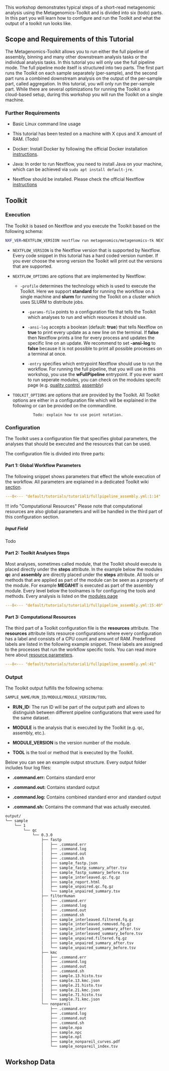 This workshop demonstrates typical steps of a short-read metagenomic analysis using the Metagenomics-Toolkit and is divided into six (todo) parts.
In this part you will learn how to configure and run the Toolkit and what the output of a toolkit run looks like.

## Scope and Requirements of this Tutorial

The Metagenomics-Toolkit allows you to run either the full pipeline of assembly, binning and many other downstream analysis tasks or the individual analysis tasks.
In this tutorial you will only use the full pipeline mode. The full pipeline mode itself is structured into two parts. The first part runs the Toolkit on each
sample separately (per-sample), and the second part runs a combined downstream analysis on the output of the per-sample part, called aggregation. 
In this tutorial, you will only run the per-sample part. While there are several optimizations for running the Toolkit on a cloud-based setup, 
during this workshop you will run the Toolkit on a single machine.

### Further Requirements

* Basic Linux command line usage

* This tutorial has been tested on a machine with X cpus and X amount of RAM.  (Todo)

* Docker: Install Docker by following the official Docker installation [instructions](https://docs.docker.com/engine/install/ubuntu/).

* Java: In order to run Nextflow, you need to install Java on your machine, which can be achieved via `sudo apt install default-jre`.

* Nextflow should be installed. Please check the official Nextflow [instructions](https://www.nextflow.io/docs/latest/install.html#install-nextflow)

## Toolkit

### Execution

The Toolkit is based on Nextflow and you execute the Toolkit based on the following schema:

```BASH
NXF_VER=NEXTFLOW_VERSION nextflow run metagenomics/metagenomics-tk NEXTFLOW_OPTIONS TOOLKIT_OPTIONS 
```

* `NEXTFLOW_VERSION` is the Nextflow version that is supported by Nextflow. Every code snippet in this tutorial has a hard coded version number. 
  If you ever choose the wrong version the Toolkit will print out the versions that are supported.

* `NEXTFLOW_OPTIONS` are options that are implemented by Nextflow:

    * `-profile` determines the technology which is used to execute the Toolkit. Here we support **standard** for running the workflow on a single machine and
                 **slurm** for running the Toolkit on a cluster which uses SLURM to distribute jobs. 

	  * `-params-file` points to a configuration file that tells the Toolkit which analyses to run and which resources it should use.

	  * `-ansi-log` accepts a boolean (default: **true**) that tells Nextflow on **true** to print every update as a new line on the terminal. If **false** then Nextflow
                  prints a line for every process and updates the specific line on an update. We recommend to set **-ansi-log** to **false** because it is not possible to
                  print all possible processes on a terminal at once. 

	  * `-entry` specifies which entrypoint Nextflow should use to run the workflow. For running the full pipeline, that you will use in this workshop, you use the **wFullPipeline** entrypoint. 
               If you ever want to run seperate modules, you can check on the modules specifc page (e.g. [quality control](../../modules/qualityControl.md/#quality-control),
               [assembly](../../modules/assembly.md/#assembly))

* `TOOLKIT_OPTIONS` are options that are provided by the Toolkit. All Toolkit options are either in a configuration file which will be explained in the following or can be provided on the commandline. 

               Todo: explain how to use point notation.

### Configuration

The Toolkit uses a configuration file that specifies global parameters, the analyses that should be executed and the resources that can be used. 

The configuration file is divided into three parts:

#### Part 1: Global Workflow Parameters

The following snippet shows parameters that effect the whole execution of the 
workflow. All parameters are explained in a dedicated Toolkit wiki [section](../../configuration.md). 

```YAML linenums="1" title="Example Configuration File Snippet 1"
---8<--- "default/tutorials/tutorial1/fullpipeline_assembly.yml:1:14"
```

!!! info "Computational Resources"
    Please note that computational resources are also global parameters and will be handled in the third part of this configuration section. 

##### Input Field

Todo

#### Part 2: Toolkit Analyses Steps 

Most analyses, sometimes called module, that the Toolkit should execute is placed directly under the **steps** attribute.
In the example below the modules **qc** and **assembly** are directly placed under the **steps** attribute. All tools or methods
that are applied as part of the module can be seen as a property of the module. For example **MEGAHIT** is executed as part of the assembly module. 
Every level below the toolnames is for configuring the tools and methods. Every analysis is listed on the [modules page](../../modules/introduction.md) 

```YAML linenums="14" title="Example Configuration File Snippet 2"
---8<--- "default/tutorials/tutorial1/fullpipeline_assembly.yml:15:40"
```

#### Part 3: Computational Resources

The third part of a Toolkit configuration file is the **resources** attribute.
The **resources** attribute lists resource configurations where every configuration has a label and consists of a CPU count and amount of RAM.
Predefined labels are listed in the following example snippet. These labels are assigned to the processes that run the workflow specific tools. 
You can read more here about [resource parameters](../../configuration.md/#configuration-of-computational-resources-used-for-pipeline-runs).

```YAML linenums="40" title="Example Configuration File Snippet 3"
---8<--- "default/tutorials/tutorial1/fullpipeline_assembly.yml:41"
```

### Output

The Toolkit output fulfills the following schema:

```BASH
SAMPLE_NAME/RUN_ID/MODULE/MODULE_VERSION/TOOL
```

* **RUN_ID:** The run ID will be part of the output path and allows to distinguish between different pipeline configurations that were used for the same dataset.

* **MODULE** is the analysis that is executed by the Toolkit (e.g. qc, assembly, etc.). 

* **MODULE_VERSION** is the version number of the module.

* **TOOL** is the tool or method that is executed by the Toolkit.

Below you can see an example output structure.
Every output folder includes four log files:

* **.command.err:** Contains standard error

* **.command.out:** Contains standard output 

* **.command.log:** Contains combined standard error and standard output

* **.command.sh:** Contains the command that was actually executed. 

```BASH linenums="1" title="Example Output Directory"
output/
└── sample
    └── 1
        └── qc
            └── 0.3.0
                ├── fastp
                │   ├── .command.err
                │   ├── .command.log
                │   ├── .command.out
                │   ├── .command.sh
                │   ├── sample_fastp.json
                │   ├── sample_fastp_summary_after.tsv
                │   ├── sample_fastp_summary_before.tsv
                │   ├── sample_interleaved.qc.fq.gz
                │   ├── sample_report.html
                │   ├── sample_unpaired.qc.fq.gz
                │   └── sample_unpaired_summary.tsv
                ├── filterHuman
                │   ├── .command.err
                │   ├── .command.log
                │   ├── .command.out
                │   ├── .command.sh
                │   ├── sample_interleaved.filtered.fq.gz
                │   ├── sample_interleaved.removed.fq.gz
                │   ├── sample_interleaved_summary_after.tsv
                │   ├── sample_interleaved_summary_before.tsv
                │   ├── sample_unpaired.filtered.fq.gz
                │   ├── sample_unpaired_summary_after.tsv
                │   └── sample_unpaired_summary_before.tsv
                ├── kmc
                │   ├── .command.err
                │   ├── .command.log
                │   ├── .command.out
                │   ├── .command.sh
                │   ├── sample.13.histo.tsv
                │   ├── sample.13.kmc.json
                │   ├── sample.21.histo.tsv
                │   ├── sample.21.kmc.json
                │   ├── sample.71.histo.tsv
                │   └── sample.71.kmc.json
                └── nonpareil
                    ├── .command.err
                    ├── .command.log
                    ├── .command.out
                    ├── .command.sh
                    ├── sample.npa
                    ├── sample.npc
                    ├── sample.npl
                    ├── sample_nonpareil_curves.pdf
                    └── sample_nonpareil_index.tsv
```

## Workshop Data

